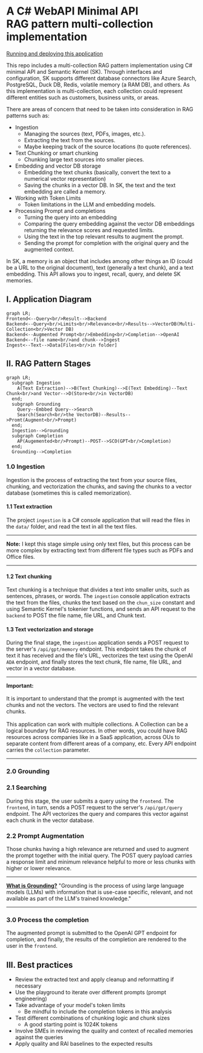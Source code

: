 # A C# WebAPI Minimal API<br/>RAG pattern multi-collection implementation

[Running and deploying this application](RUNME.md)

This repo includes a multi-collection RAG pattern implementation using C# minimal API and Semantic Kernel (SK). Through interfaces and configuration, SK supports different database connectors like Azure Search, PostgreSQL, Duck DB, Redis, volatile memory (a RAM DB), and others. As this implementation is multi-collection, each collection could represent different entities such as customers, business units, or areas.

There are areas of concern that need to be taken into consideration in RAG patterns such as:

- Ingestion
  - Managing the sources (text, PDFs, images, etc.).
  - Extracting the text from the sources.
  - Maybe keeping track of the source locations (to quote references).
- Text Chunking or smart chunking
  - Chunking large text sources into smaller pieces.
- Embedding and vector DB storage
  - Embedding the text chunks (basically, convert the text to a numerical vector representation)
  - Saving the chunks in a vector DB. In SK, the text and the text embedding are called a memory.
- Working with Token Limits
  - Token limitations in the LLM and embedding models.
- Processing Prompt and completions
  - Turning the query into an embedding
  - Comparing the query embedding against the vector DB embeddings returning the relevance scores and requested limits.
  - Using the text in the top relevant results to augment the prompt.
  - Sending the prompt for completion with the original query and the augmented context.

In SK, a memory is an object that includes among other things an ID (could be a URL to the original document), text (generally a text chunk), and a text embedding. This API allows you to ingest, recall, query, and delete SK memories.

## I. Application Diagram

```mermaid
graph LR;
Frontend<--Query<br/>Result-->Backend
Backend<--Query<br/>Limits<br/>Relevance<br/>Results-->VectorDB(Multi-Collection<br/>Vector DB)
Backend<--Augmented Prompt<br/>Embedding<br/>Completion-->OpenAI
Backend<--file name<br/>and chunk-->Ingest
Ingest<--Text-->Data[Files<br/>in folder]
```

## II. RAG Pattern Stages

```mermaid
graph LR;
  subgraph Ingestion
    A(Text Extraction)-->B(Text Chunking)-->E(Text Embedding)--Text Chunk<br/>and Vector-->D(Store<br/>in VectorDB)
  end;
  subgraph Grounding
    Query--Embbed Query-->Search
    Search(Search<br/>the VectorDB)--Results-->Promt(Augment<br/>Prompt)
  end;
  Ingestion-->Grounding
  subgraph Completion
    AP(Augemented<br/>Prompt)--POST-->SCO(GPT<br/>Completion)
  end;
  Grounding-->Completion
```

### 1.0 Ingestion

Ingestion is the process of extracting the text from your source files, chunking, and vectorization the chunks, and saving the chunks to a vector database (sometimes this is called memorization).

#### 1.1 Text extraction

The project `ingestion` is a C# console application that will read the files in the `data/` folder, and read the text in all the text files.

<hr/>

**Note:** I kept this stage simple using only text files, but this process can be more complex by extracting text from different file types such as PDFs and Office files.

<hr/>

#### 1.2 Text chunking

Text chunking is a technique that divides a text into smaller units, such as sentences, phrases, or words. The `ingestion` console application extracts the text from the files, chunks the text based on the `chun_size` constant and using Semantic Kernel's tokenier functions, and sends an API request to the `backend` to POST the file name, file URL, and Chunk text.


#### 1.3 Text vectorization and storage

During the final stage, the `ingestion` application sends a POST request to the server's `/api/gpt/memory` endpoint. This endpoint takes the chunk of text it has received and the file's URL, vectorizes the text using the OpenAI `ADA` endpoint, and finally stores the text chunk, file name, file URL, and vector in a vector database. 

<hr/>

**Important:**<br/><br/>It is important to understand that the prompt is augmented with the text chunks and not the vectors. The vectors are used to find the relevant chunks.<br/><br/>This application can work with multiple collections. A Collection can be a logical boundary for RAG resources. In other words, you could have RAG resources across companies like in a SaaS application, across OUs to separate content from different areas of a company, etc. Every API endpoint carries the `collection` parameter.

<hr/>

### 2.0 Grounding

### 2.1 Searching

During this stage, the user submits a query using the `frontend`. The `frontend`, in turn, sends a POST request to the server's `/api/gpt/query` endpoint. The API vectorizes the query and compares this vector against each chunk in the vector database. 

### 2.2 Prompt Augmentation

Those chunks having a high relevance are returned and used to augment the prompt together with the initial query. The POST query payload carries a response limit and minimum relevance helpful to more or less chunks with higher or lower relevance.

<hr/>

**[What is Grounding?](https://techcommunity.microsoft.com/t5/fasttrack-for-azure/grounding-llms/ba-p/3843857)** "Grounding is the process of using large language models (LLMs) with information that is use-case specific, relevant, and not available as part of the LLM's trained knowledge."
<hr/>

### 3.0 Process the completion

The augmented prompt is submitted to the OpenAI GPT endpoint for completion, and finally, the results of the completion are rendered to the user in the `frontend`.

## III. Best practices

- Review the extracted text and apply cleanup and reformatting if necessary
- Use the playground to iterate over different prompts (prompt engineering)
- Take advantage of your model's token limits
  - Be mindful to include the completion tokens in this analysis
- Test different combinations of chunking logic and chunk sizes
  - A good starting point is 1024K tokens
- Involve SMEs in reviewing the quality and context of recalled memories against the queries
- Apply quality and RAI baselines to the expected results
